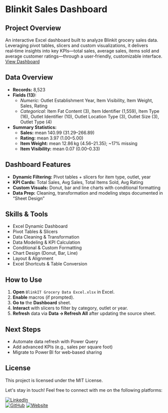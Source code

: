 # Blinkit Sales Dashboard

## Project Overview
An interactive Excel dashboard built to analyze Blinkit grocery sales data. Leveraging pivot tables, slicers and custom visualizations, it delivers real‑time insights into key KPIs—total sales, average sales, items sold and average customer ratings—through a user‑friendly, customizable interface.  
[View Dashboard](https://onedrive.live.com/embed?resid=4EFE511DBC84EC7B%214049&authkey=%21AOBt4LNB8XdLHJg&em=2&wdHideGridlines=True&wdHideHeaders=True&wdDownloadButton=True&wdInConfigurator=True&wdInConfigurator=True)

## Data Overview
- **Records:** 8,523  
- **Fields (13):**  
  - *Numeric:* Outlet Establishment Year, Item Visibility, Item Weight, Sales, Rating  
  - *Categorical:* Item Fat Content (3), Item Identifier (1,559), Item Type (16), Outlet Identifier (10), Outlet Location Type (3), Outlet Size (3), Outlet Type (4)  
- **Summary Statistics:**  
  - **Sales:** mean 140.99 (31.29–266.89)  
  - **Rating:** mean 3.97 (1.00–5.00)  
  - **Item Weight:** mean 12.86 kg (4.56–21.35); ~17% missing  
  - **Item Visibility:** mean 0.07 (0.00–0.33)  

## Dashboard Features
- **Dynamic Filtering:** Pivot tables + slicers for item type, outlet, year  
- **KPI Cards:** Total Sales, Avg Sales, Total Items Sold, Avg Rating  
- **Custom Visuals:** Donut, bar and line charts with conditional formatting  
- **Data Prep:** Cleaning, transformation and modeling steps documented in “Sheet Design”

## Skills & Tools
- Excel Dynamic Dashboard  
- Pivot Tables & Slicers  
- Data Cleaning & Transformation  
- Data Modeling & KPI Calculation  
- Conditional & Custom Formatting  
- Chart Design (Donut, Bar, Line)  
- Layout & Alignment  
- Excel Shortcuts & Table Conversion  


## How to Use
1. **Open** `BlinkIT Grocery Data Excel.xlsx` in Excel.  
2. **Enable** macros (if prompted).  
3. **Go to** the **Dashboard** sheet.  
4. **Interact** with slicers to filter by category, outlet or year.  
5. **Refresh** data via **Data → Refresh All** after updating the source sheet.

## Next Steps
- Automate data refresh with Power Query  
- Add advanced KPIs (e.g., sales per square foot)  
- Migrate to Power BI for web‑based sharing  

## License
This project is licensed under the MIT License.  

Let's stay in touch! Feel free to connect with me on the following platforms:

[![LinkedIn](https://img.shields.io/badge/LinkedIn-0077B5?style=for-the-badge&logo=linkedin&logoColor=white)](https://www.linkedin.com/in/saifimd1234)  
[![GitHub](https://img.shields.io/badge/GitHub-100000?style=for-the-badge&logo=github&logoColor=white)](https://github.com/saifimd1234)
[![Website](https://img.shields.io/badge/Website-000000?style=for-the-badge&logo=google-chrome&logoColor=white)](https://saifi.live)
